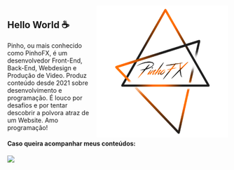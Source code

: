 <img src="logo1nb.png" min-width="300px" max-width="300px" width="300px" align="right" alt="PinhoLogo">

## Hello World ☕

Pinho, ou mais conhecido como PinhoFX, é um desenvolvedor Front-End, Back-End, Webdesign e Produção de Video. Produz conteúdo desde 2021 sobre desenvolvimento e programação. É louco por desafios e por tentar descobrir a polvora atraz de um Website. Amo programação!

#### Caso queira acompanhar meus conteúdos:

<div>
<a href = "mailto:Pinhofxcomercial@gmail.com"><img src="https://img.shields.io/badge/Gmail-D14836?style=for-the-badge&logo=gmail&logoColor=white" target="_blank"></a>
</div>
